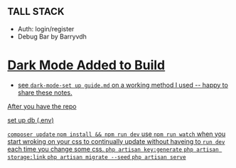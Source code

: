 ## TALL STACK

* Auth: login/register
* Debug Bar by Barryvdh <a href="https://github.com/barryvdh/laravel-debugbar">

# Dark Mode Added to Build
* see `dark-mode-set up guide.md` on a working method I used -- happy to share these notes. 

After you have the repo

set up db (.env)

`composer update`
`npm install && npm run dev`
use `npm run watch` when you start wroking on your css to continually update without haveing to `run dev` each time you change some css.
`php artisan key:generate`
`php artisan storage:link`
`php artisan migrate --seed`
`php artisan serve`




